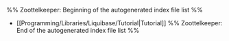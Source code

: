 %% Zoottelkeeper: Beginning of the autogenerated index file list  %%
-  [[Programming/Libraries/Liquibase/Tutorial|Tutorial]]
%% Zoottelkeeper: End of the autogenerated index file list  %%
